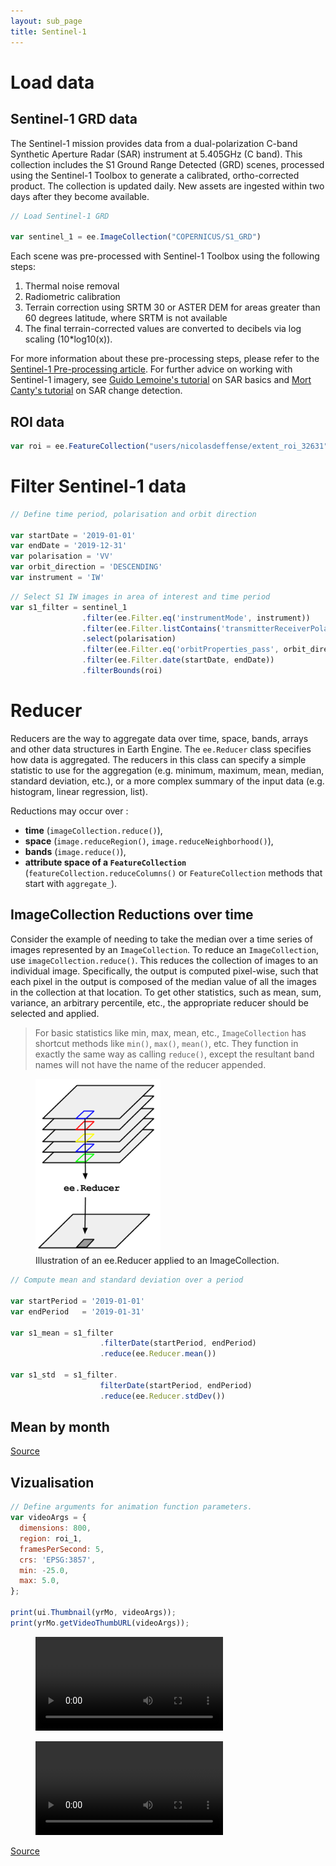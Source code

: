 ```yaml
---
layout: sub_page
title: Sentinel-1 
---
```


# Load data

## Sentinel-1 GRD data

The Sentinel-1 mission provides data from a dual-polarization C-band Synthetic Aperture Radar (SAR) instrument at 5.405GHz (C band). This collection includes the S1 Ground Range Detected (GRD) scenes, processed using the Sentinel-1 Toolbox to generate a calibrated, ortho-corrected product. The collection is updated daily. New assets are ingested within two days after they become available.

```js
// Load Sentinel-1 GRD

var sentinel_1 = ee.ImageCollection("COPERNICUS/S1_GRD")
```

Each scene was pre-processed with Sentinel-1 Toolbox using the following steps:
1. Thermal noise removal
2. Radiometric calibration
3. Terrain correction using SRTM 30 or ASTER DEM for areas greater than 60 degrees latitude, where SRTM is not available
4. The final terrain-corrected values are converted to decibels via log scaling (10*log10(x)).

For more information about these pre-processing steps, please refer to the [Sentinel-1 Pre-processing article](https://developers.google.com/earth-engine/guides/sentinel1). For further advice on working with Sentinel-1 imagery, see [Guido Lemoine's tutorial](https://developers.google.com/earth-engine/tutorials/community/sar-basics) on SAR basics and [Mort Canty's tutorial](https://developers.google.com/earth-engine/tutorials/community/detecting-changes-in-sentinel-1-imagery-pt-1) on SAR change detection.

## ROI data

```js
var roi = ee.FeatureCollection("users/nicolasdeffense/extent_roi_32631")
```

# Filter Sentinel-1 data

```js
// Define time period, polarisation and orbit direction

var startDate = '2019-01-01'
var endDate = '2019-12-31'
var polarisation = 'VV'
var orbit_direction = 'DESCENDING'
var instrument = 'IW'
```

```js
// Select S1 IW images in area of interest and time period
var s1_filter = sentinel_1
                .filter(ee.Filter.eq('instrumentMode', instrument))
                .filter(ee.Filter.listContains('transmitterReceiverPolarisation', polarisation))
                .select(polarisation)
                .filter(ee.Filter.eq('orbitProperties_pass', orbit_direction));
                .filter(ee.Filter.date(startDate, endDate))
                .filterBounds(roi)
```

# Reducer

Reducers are the way to aggregate data over time, space, bands, arrays and other data structures in Earth Engine. The `ee.Reducer` class specifies how data is aggregated. The reducers in this class can specify a simple statistic to use for the aggregation (e.g. minimum, maximum, mean, median, standard deviation, etc.), or a more complex summary of the input data (e.g. histogram, linear regression, list).

Reductions may occur over :
- **time** (`imageCollection.reduce()`),
- **space** (`image.reduceRegion()`, `image.reduceNeighborhood()`),
- **bands** (`image.reduce()`),
- **attribute space of a `FeatureCollection`** (`featureCollection.reduceColumns()` or `FeatureCollection` methods that start with `aggregate_`).

## ImageCollection Reductions over time

Consider the example of needing to take the median over a time series of images represented by an `ImageCollection`. To reduce an `ImageCollection`, use `imageCollection.reduce()`. This reduces the collection of images to an individual image. Specifically, the output is computed pixel-wise, such that each pixel in the output is composed of the median value of all the images in the collection at that location. To get other statistics, such as mean, sum, variance, an arbitrary percentile, etc., the appropriate reducer should be selected and applied.

> For basic statistics like min, max, mean, etc., `ImageCollection` has shortcut methods like `min()`, `max()`, `mean()`, etc. They function in exactly the same way as calling `reduce()`, except the resultant band names will not have the name of the reducer appended.

<figure class="image">
    <img src="./figures/Reduce_ImageCollection.png" alt="Image classification" width="200">
    <figcaption>Illustration of an ee.Reducer applied to an ImageCollection.</figcaption>
</figure>


```js
// Compute mean and standard deviation over a period

var startPeriod = '2019-01-01'
var endPeriod   = '2019-01-31'

var s1_mean = s1_filter
                    .filterDate(startPeriod, endPeriod)
                    .reduce(ee.Reducer.mean())

var s1_std  = s1_filter.
                    filterDate(startPeriod, endPeriod)
                    .reduce(ee.Reducer.stdDev())
```



## Mean by month


[Source](https://gis.stackexchange.com/questions/387012/google-earth-engine-calculating-and-plotting-monthly-average-ndvi-for-a-region)



## Vizualisation

```js
// Define arguments for animation function parameters.
var videoArgs = {
  dimensions: 800,
  region: roi_1,
  framesPerSecond: 5,
  crs: 'EPSG:3857',
  min: -25.0,
  max: 5.0,
};

print(ui.Thumbnail(yrMo, videoArgs));
print(yrMo.getVideoThumbURL(videoArgs));
```



<figure class="video_container">
  <video controls="true" allowfullscreen="true" controls autoplay>
    <source src="./figures/s1_mean_mensuel_2019.mov" type="video/mp4">
  </video>
</figure>

<figure class="video_container">
  <video controls="true" allowfullscreen="true">
    <source src="./figures/s1_mean_mensuel_2019.mov" type="video/mp4">
  </video>
</figure>


[Source](https://developers.google.com/earth-engine/guides/ic_visualization)